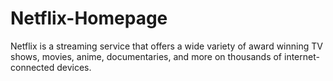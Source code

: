 # Netflix-Homepage
Netflix is a streaming service that offers a wide variety of award winning TV shows, movies, anime, documentaries, and more on thousands of internet-connected devices.
